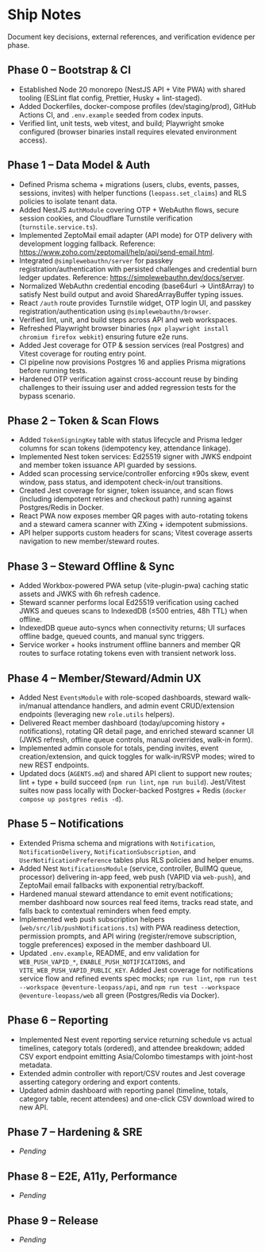 # Ship Notes

Document key decisions, external references, and verification evidence per phase.

## Phase 0 – Bootstrap & CI

- Established Node 20 monorepo (NestJS API + Vite PWA) with shared tooling (ESLint flat config, Prettier, Husky + lint-staged).
- Added Dockerfiles, docker-compose profiles (dev/staging/prod), GitHub Actions CI, and `.env.example` seeded from codex inputs.
- Verified lint, unit tests, web vitest, and build; Playwright smoke configured (browser binaries install requires elevated environment access).

## Phase 1 – Data Model & Auth

- Defined Prisma schema + migrations (users, clubs, events, passes, sessions, invites) with helper functions (`leopass.set_claims`) and RLS policies to isolate tenant data.
- Added NestJS `AuthModule` covering OTP + WebAuthn flows, secure session cookies, and Cloudflare Turnstile verification (`turnstile.service.ts`).
- Implemented ZeptoMail email adapter (API mode) for OTP delivery with development logging fallback. Reference: https://www.zoho.com/zeptomail/help/api/send-email.html.
- Integrated `@simplewebauthn/server` for passkey registration/authentication with persisted challenges and credential burn ledger updates. Reference: https://simplewebauthn.dev/docs/server.
- Normalized WebAuthn credential encoding (base64url → Uint8Array) to satisfy Nest build output and avoid SharedArrayBuffer typing issues.
- React `/auth` route provides Turnstile widget, OTP login UI, and passkey registration/authentication using `@simplewebauthn/browser`.
- Verified lint, unit, and build steps across API and web workspaces.
- Refreshed Playwright browser binaries (`npx playwright install chromium firefox webkit`) ensuring future e2e runs.
- Added Jest coverage for OTP & session services (real Postgres) and Vitest coverage for routing entry point.
- CI pipeline now provisions Postgres 16 and applies Prisma migrations before running tests.
- Hardened OTP verification against cross-account reuse by binding challenges to their issuing user and added regression tests for the bypass scenario.

## Phase 2 – Token & Scan Flows

- Added `TokenSigningKey` table with status lifecycle and Prisma ledger columns for scan tokens (idempotency key, attendance linkage).
- Implemented Nest token services: Ed25519 signer with JWKS endpoint and member token issuance API guarded by sessions.
- Added scan processing service/controller enforcing ±90s skew, event window, pass status, and idempotent check-in/out transitions.
- Created Jest coverage for signer, token issuance, and scan flows (including idempotent retries and checkout path) running against Postgres/Redis in Docker.
- React PWA now exposes member QR pages with auto-rotating tokens and a steward camera scanner with ZXing + idempotent submissions.
- API helper supports custom headers for scans; Vitest coverage asserts navigation to new member/steward routes.

## Phase 3 – Steward Offline & Sync

- Added Workbox-powered PWA setup (vite-plugin-pwa) caching static assets and JWKS with 6h refresh cadence.
- Steward scanner performs local Ed25519 verification using cached JWKS and queues scans to IndexedDB (≤500 entries, 48h TTL) when offline.
- IndexedDB queue auto-syncs when connectivity returns; UI surfaces offline badge, queued counts, and manual sync triggers.
- Service worker + hooks instrument offline banners and member QR routes to surface rotating tokens even with transient network loss.

## Phase 4 – Member/Steward/Admin UX

- Added Nest `EventsModule` with role-scoped dashboards, steward walk-in/manual attendance handlers, and admin event CRUD/extension endpoints (leveraging new `role.utils` helpers).
- Delivered React member dashboard (today/upcoming history + notifications), rotating QR detail page, and enriched steward scanner UI (JWKS refresh, offline queue controls, manual overrides, walk-in form).
- Implemented admin console for totals, pending invites, event creation/extension, and quick toggles for walk-in/RSVP modes; wired to new REST endpoints.
- Updated docs (`AGENTS.md`) and shared API client to support new routes; lint + type + build succeed (`npm run lint`, `npm run build`). Jest/Vitest suites now pass locally with Docker-backed Postgres + Redis (`docker compose up postgres redis -d`).

## Phase 5 – Notifications

- Extended Prisma schema and migrations with `Notification`, `NotificationDelivery`, `NotificationSubscription`, and `UserNotificationPreference` tables plus RLS policies and helper enums.
- Added Nest `NotificationsModule` (service, controller, BullMQ queue, processor) delivering in-app feed, web push (VAPID via `web-push`), and ZeptoMail email fallbacks with exponential retry/backoff.
- Hardened manual steward attendance to emit event notifications; member dashboard now sources real feed items, tracks read state, and falls back to contextual reminders when feed empty.
- Implemented web push subscription helpers (`web/src/lib/pushNotifications.ts`) with PWA readiness detection, permission prompts, and API wiring (register/remove subscription, toggle preferences) exposed in the member dashboard UI.
- Updated `.env.example`, README, and env validation for `WEB_PUSH_VAPID_*`, `ENABLE_PUSH_NOTIFICATIONS`, and `VITE_WEB_PUSH_VAPID_PUBLIC_KEY`. Added Jest coverage for notifications service flow and refined events spec mocks; `npm run lint`, `npm run test --workspace @eventure-leopass/api`, and `npm run test --workspace @eventure-leopass/web` all green (Postgres/Redis via Docker).

## Phase 6 – Reporting

- Implemented Nest event reporting service returning schedule vs actual timelines, category totals (ordered), and attendee breakdown; added CSV export endpoint emitting Asia/Colombo timestamps with joint-host metadata.
- Extended admin controller with report/CSV routes and Jest coverage asserting category ordering and export contents.
- Updated admin dashboard with reporting panel (timeline, totals, category table, recent attendees) and one-click CSV download wired to new API.

## Phase 7 – Hardening & SRE

- _Pending_

## Phase 8 – E2E, A11y, Performance

- _Pending_

## Phase 9 – Release

- _Pending_
